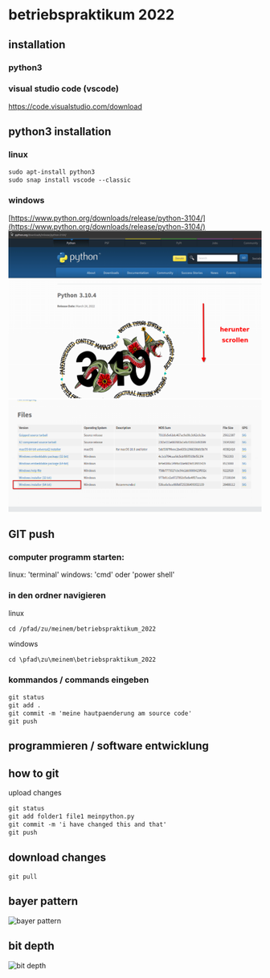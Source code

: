 # betriebspraktikum 2022 

## installation

### python3 

### visual studio code (vscode)
https://code.visualstudio.com/download

## python3 installation 
### linux 
```
sudo apt-install python3 
sudo snap install vscode --classic
``` 
### windows 
[https://www.python.org/downloads/release/python-3104/](https://www.python.org/downloads/release/python-3104/)
![alt](./readme/windowsdloadpython.png)
![alt](./readme/windowsdloadpython2.png)


## GIT push
### computer programm starten: 
linux: 'terminal'
windows: 'cmd' oder 'power shell' 
### in den ordner navigieren 
linux
```
cd /pfad/zu/meinem/betriebspraktikum_2022
```
windows
```
cd \pfad\zu\meinem\betriebspraktikum_2022
```
### kommandos / commands eingeben 

```
git status
git add . 
git commit -m 'meine hautpaenderung am source code' 
git push
```

## programmieren / software entwicklung


## how to git 
upload changes
```
git status
git add folder1 file1 meinpython.py 
git commit -m 'i have changed this and that'
git push
```

## download changes 
```
git pull
```

## bayer pattern 
![bayer pattern](https://upload.wikimedia.org/wikipedia/commons/thumb/3/37/Bayer_pattern_on_sensor.svg/350px-Bayer_pattern_on_sensor.svg.png)

## bit depth

![bit depth](http://2.bp.blogspot.com/-NQPXItfa_Og/VJ_5VBeHv3I/AAAAAAAAAgA/Ct9Ae_UW6E0/s1600/bitdepths_chart_med.jpg)